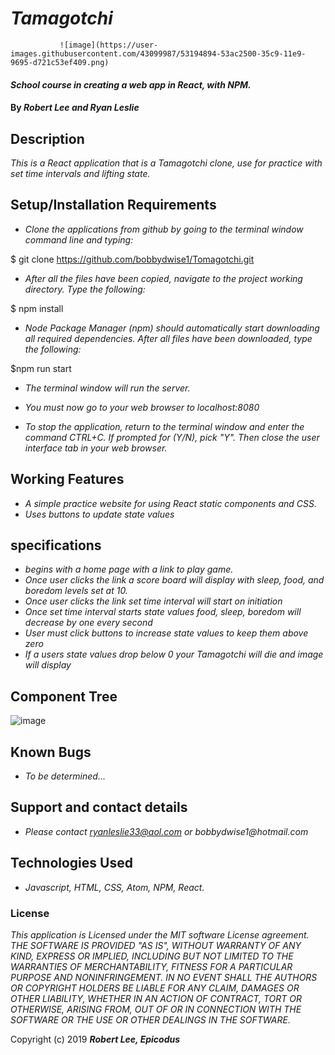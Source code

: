 # _Tamagotchi_   
               ![image](https://user-images.githubusercontent.com/43099987/53194894-53ac2500-35c9-11e9-9695-d721c53ef409.png)

#### _School course in creating a web app in React, with NPM._

#### By _**Robert Lee and Ryan Leslie**_

## Description

_This is a React application that is a Tamagotchi clone, use for practice with set time intervals and lifting state._

## Setup/Installation Requirements

* _Clone the applications from github by going to the terminal window command line and typing:_

$ git clone https://github.com/bobbydwise1/Tomagotchi.git

* _After all the files have been copied, navigate to the project working directory.  Type the following:_

$ npm install

* _Node Package Manager (npm) should automatically start downloading all required dependencies.  After all files have been downloaded, type the following:_

$npm  run start

* _The terminal window will run the server._

* _You must now go to your web browser to localhost:8080_

* _To stop the application, return to the terminal window and enter the command CTRL+C.  If prompted for (Y/N), pick "Y".  Then close the user interface tab in your web browser._

## Working Features
* _A simple practice website for using React static components and CSS._
* _Uses buttons to update state values_

## specifications
* _begins with a home page with a link to play game._
* _Once user clicks the link a score board will display with sleep, food, and boredom levels set at 10._
* _Once user clicks the link set time interval will start on initiation_
* _Once set time interval starts state values food, sleep, boredom will decrease by one every second_
* _User must click buttons to increase state values to keep them above zero_
* _If a users state values drop below 0 your Tamagotchi will die and image will display_

## Component Tree
![image](https://user-images.githubusercontent.com/43099987/53194894-53ac2500-35c9-11e9-9695-d721c53ef409.png)
## Known Bugs

* _To be determined..._

## Support and contact details

* _Please contact ryanleslie33@aol.com or bobbydwise1@hotmail.com_

## Technologies Used

* _Javascript, HTML, CSS, Atom, NPM, React._

### License

*This application is Licensed under the MIT software License agreement. THE SOFTWARE IS PROVIDED "AS IS", WITHOUT WARRANTY OF ANY KIND, EXPRESS OR IMPLIED, INCLUDING BUT NOT LIMITED TO THE WARRANTIES OF MERCHANTABILITY, FITNESS FOR A PARTICULAR PURPOSE AND NONINFRINGEMENT. IN NO EVENT SHALL THE AUTHORS OR COPYRIGHT HOLDERS BE LIABLE FOR ANY CLAIM, DAMAGES OR OTHER LIABILITY, WHETHER IN AN ACTION OF CONTRACT, TORT OR OTHERWISE, ARISING FROM, OUT OF OR IN CONNECTION WITH THE SOFTWARE OR THE USE OR OTHER DEALINGS IN THE SOFTWARE.*

Copyright (c) 2019 **_Robert Lee, Epicodus_**
